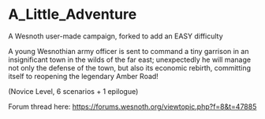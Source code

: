 # A_Little_Adventure
A Wesnoth user-made campaign, forked to add an EASY difficulty

A young Wesnothian army officer is sent to command a tiny garrison in an
insignificant town in the wilds of the far east; unexpectedly he will manage
not only the defense of the town, but also its economic rebirth, committing
itself to reopening the legendary Amber Road!

(Novice Level, 6 scenarios + 1 epilogue)

Forum thread here: https://forums.wesnoth.org/viewtopic.php?f=8&t=47885
